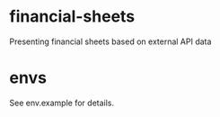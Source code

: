 # financial-sheets
Presenting financial sheets based on external API data

# envs
See env.example for details.